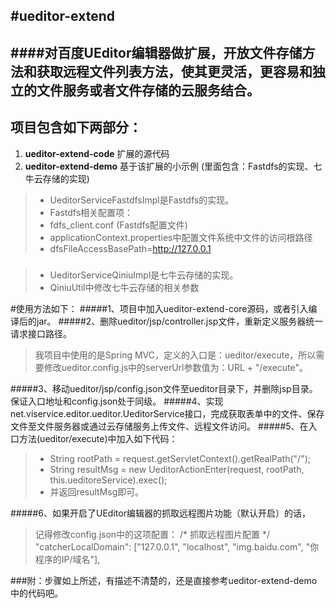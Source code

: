 #ueditor-extend
----------
####对百度UEditor编辑器做扩展，开放文件存储方法和获取远程文件列表方法，使其更灵活，更容易和独立的文件服务或者文件存储的云服务结合。
----------

## 项目包含如下两部分： ##
1. **ueditor-extend-code** 扩展的源代码
1. **ueditor-extend-demo** 基于该扩展的小示例 (里面包含：Fastdfs的实现、七牛云存储的实现)

> - UeditorServiceFastdfsImpl是Fastdfs的实现。
> - Fastdfs相关配置项：
> - fdfs_client.conf (Fastdfs配置文件)
> - applicationContext.properties中配置文件系统中文件的访问根路径
> - dfsFileAccessBasePath=http://127.0.0.1

###

> - UeditorServiceQiniuImpl是七牛云存储的实现。
> - QiniuUtil中修改七牛云存储的相关参数

#使用方法如下：
#####1、项目中加入ueditor-extend-core源码，或者引入编译后的jar。
#####2、删除ueditor/jsp/controller.jsp文件，重新定义服务器统一请求接口路径。
> 我项目中使用的是Spring MVC，定义的入口是：ueditor/execute，所以需要修改ueditor.config.js中的serverUrl参数值为：URL + "/execute"。

#####3、移动ueditor/jsp/config.json文件至ueditor目录下，并删除jsp目录。保证入口地址和config.json处于同级。
#####4、实现net.viservice.editor.ueditor.UeditorService接口，完成获取表单中的文件、保存文件至文件服务器或通过云存储服务上传文件、远程文件访问。
#####5、在入口方法(ueditor/execute)中加入如下代码：
> - String rootPath = request.getServletContext().getRealPath("/");
> - String resultMsg = new UeditorActionEnter(request, rootPath, this.ueditoreService).exec();
> - 并返回resultMsg即可。

#####6、如果开启了UEditor编辑器的抓取远程图片功能（默认开启）的话，
> 记得修改config.json中的这项配置：
> /* 抓取远程图片配置 */
> "catcherLocalDomain": ["127.0.0.1", "localhost", "img.baidu.com", "你程序的IP/域名"],

###附：步骤如上所述，有描述不清楚的，还是直接参考ueditor-extend-demo中的代码吧。